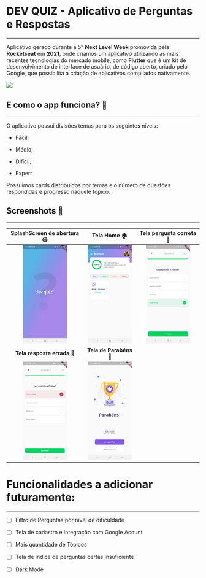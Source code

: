 # **DEV QUIZ - Aplicativo de Perguntas e Respostas**

------

Aplicativo gerado durante a  5° **Next Level Week** promovida pela **Rocketseat** em **2021**, onde criamos um aplicativo utilizando as mais recentes tecnologias do mercado mobile, como  **Flutter** que é um  kit de desenvolvimento de interface de usuário, de código aberto, criado pelo Google, que possibilita a criação de aplicativos compilados nativamente.


![](https://flutter.dev/images/flutter-logo-sharing.png)



## E como o app funciona? 📱

---

O aplicativo possui divisões temas para os seguintes níveis:

* Fácil;

* Médio;

* Difícil;

* Expert

Possuímos cards distribuídos por temas e o número de questões respondidas e progresso naquele tópico.

## Screenshots 📸

---

|                **SplashScreen de abertura** 😃                |                         Tela Home 🏠                          |                   Tela pergunta correta 🧠                    |
| :----------------------------------------------------------: | :----------------------------------------------------------: | :----------------------------------------------------------: |
| <img src="https://github.com/MatheusOrange211/dev_quiz/blob/main/screenshots/Screenshot_20210425-153254.jpg" style="zoom:25%;" /> | <img src="https://github.com/MatheusOrange211/dev_quiz/blob/main/screenshots/Screenshot_20210425-153300.jpg" style="zoom:25%;" /> | <img src="https://github.com/MatheusOrange211/dev_quiz/blob/main/screenshots/Screenshot_20210424-190508.jpg" style="zoom:25%;" /> |
|                  **Tela resposta errada** 🚫                  |                    **Tela de Parabéns** 🏅                    |                                                              |
| <img src="https://github.com/MatheusOrange211/dev_quiz/blob/main/screenshots/Screenshot_20210424-190517.jpg" style="zoom:25%;" /> | <img src="https://github.com/MatheusOrange211/dev_quiz/blob/main/screenshots/Screenshot_20210425-153320.jpg" style="zoom:25%;" /> |                                                              |



# Funcionalidades a adicionar futuramente:
---

- [ ] Filtro de Perguntas por nível de dificuldade

- [ ] Tela de cadastro e integração com Google Acount

- [ ] Mais quantidade de Tópicos

- [ ] Tela de índice de perguntas certas insuficiente

- [ ] Dark Mode

